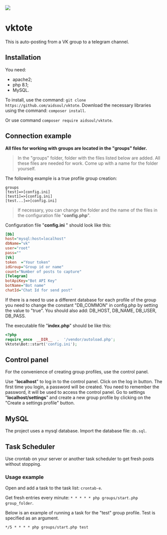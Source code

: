<a  href="https://github.com/aidsoul/vktote/releases/latest"  title="GitHub release">
<img  src="https://img.shields.io/github/v/release/aidsoul/vktote">
</a>

# vktote

This is auto-posting from a VK group to a telegram channel.
  
## Installation
  
You need:
 - apache2;
 - php 8.1;
 - MySQL.

To install, use the command: `git clone https://github.com/aidsoul/vktote`.
Download the necessary libraries using the command: `composer install`.

Or use command `composer require aidsoul/vktote`.

## Connection example
**All files for working with groups are located in the "groups" folder.**

> In the "groups" folder, folder with the files listed below are added. All these files are needed for work. Come up with a name for the folder yourself. 

The following example is a true profile group creation:
```
groups
[test]=>[config.ini]
[test1]=>[config.ini]
[test...]=>[config.ini]
```
>If necessary, you can change the folder and the name of the files in the configuration file "**config.php**".

Configuration file "**config.ini** " should look like this:
```ini
[Db]
host="mysql:host=localhost"
dbName="vk"
user="root"
pass=""
[Vk]
token  ="Your token"
idGroup="Group id or name"
count="Number of posts to capture"
[Telegram]
botApiKey="Bot API Key"
botName="Bot name"
chatId="Chat Id for send post"
```
If there is a need to use a different database for each profile of the group you need to change the constant "DB_COMMON" in config.php by setting the value to "true". You should also add: DB_HOST, DB_NAME, DB_USER, DB_PASS.

The executable file "**index.php**" should be like this:
```php
<?php
require_once  __DIR__  .  '/vendor/autoload.php';
Vktote\Bot::start('config.ini');
```
## Сontrol panel

For the convenience of creating group profiles, use the control panel.

Use "**localhost**" to log in to the control panel.
Click on the log in button.
The first time you login, a password will be created. You need to remember the password, it will be used to access the control panel.
Go to settings  "**localhost/settings**" and create a new group profile by clicking on the "Create a settings profile" button.

## MySQL

The project uses a mysql database.
Import the database file: `db.sql`.

## Task Scheduler

Use crontab on your server or another task scheduler to get fresh posts without stopping.
 
### Usage example

Open and add a task to the task list: `crontab-e`.

Get fresh entries every minute: `* * * * * php groups/start.php group_folder`.

Below is an example of running a task for the "test" group profile. Test is specified as an argument.
```
*/5 * * * * php groups/start.php test
```

